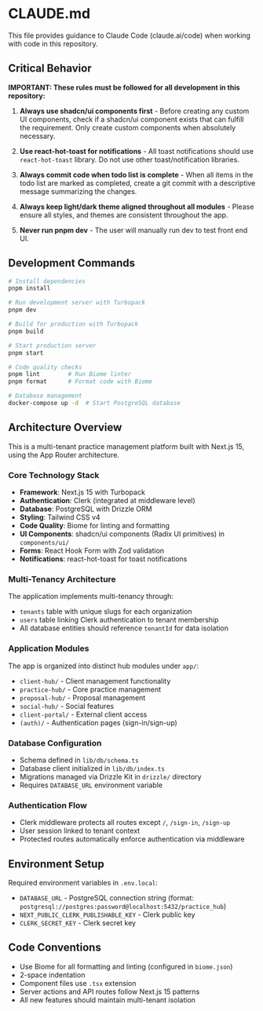 # CLAUDE.md

This file provides guidance to Claude Code (claude.ai/code) when working with code in this repository.

## Critical Behavior

**IMPORTANT: These rules must be followed for all development in this repository:**

1. **Always use shadcn/ui components first** - Before creating any custom UI components, check if a shadcn/ui component exists that can fulfill the requirement. Only create custom components when absolutely necessary.

2. **Use react-hot-toast for notifications** - All toast notifications should use `react-hot-toast` library. Do not use other toast/notification libraries.

3. **Always commit code when todo list is complete** - When all items in the todo list are marked as completed, create a git commit with a descriptive message summarizing the changes.

4. **Always keep light/dark theme aligned throughout all modules** - Please ensure all styles, and themes are consistent throughout the app.

5. **Never run pnpm dev** - The user will manually run dev to test front end UI.

## Development Commands

```bash
# Install dependencies
pnpm install

# Run development server with Turbopack
pnpm dev

# Build for production with Turbopack
pnpm build

# Start production server
pnpm start

# Code quality checks
pnpm lint        # Run Biome linter
pnpm format      # Format code with Biome

# Database management
docker-compose up -d  # Start PostgreSQL database
```

## Architecture Overview

This is a multi-tenant practice management platform built with Next.js 15, using the App Router architecture.

### Core Technology Stack
- **Framework**: Next.js 15 with Turbopack
- **Authentication**: Clerk (integrated at middleware level)
- **Database**: PostgreSQL with Drizzle ORM
- **Styling**: Tailwind CSS v4
- **Code Quality**: Biome for linting and formatting
- **UI Components**: shadcn/ui components (Radix UI primitives) in `components/ui/`
- **Forms**: React Hook Form with Zod validation
- **Notifications**: react-hot-toast for toast notifications

### Multi-Tenancy Architecture
The application implements multi-tenancy through:
- `tenants` table with unique slugs for each organization
- `users` table linking Clerk authentication to tenant membership
- All database entities should reference `tenantId` for data isolation

### Application Modules
The app is organized into distinct hub modules under `app/`:
- `client-hub/` - Client management functionality
- `practice-hub/` - Core practice management
- `proposal-hub/` - Proposal management
- `social-hub/` - Social features
- `client-portal/` - External client access
- `(auth)/` - Authentication pages (sign-in/sign-up)

### Database Configuration
- Schema defined in `lib/db/schema.ts`
- Database client initialized in `lib/db/index.ts`
- Migrations managed via Drizzle Kit in `drizzle/` directory
- Requires `DATABASE_URL` environment variable

### Authentication Flow
- Clerk middleware protects all routes except `/`, `/sign-in`, `/sign-up`
- User session linked to tenant context
- Protected routes automatically enforce authentication via middleware

## Environment Setup

Required environment variables in `.env.local`:
- `DATABASE_URL` - PostgreSQL connection string (format: `postgresql://postgres:password@localhost:5432/practice_hub`)
- `NEXT_PUBLIC_CLERK_PUBLISHABLE_KEY` - Clerk public key
- `CLERK_SECRET_KEY` - Clerk secret key

## Code Conventions

- Use Biome for all formatting and linting (configured in `biome.json`)
- 2-space indentation
- Component files use `.tsx` extension
- Server actions and API routes follow Next.js 15 patterns
- All new features should maintain multi-tenant isolation